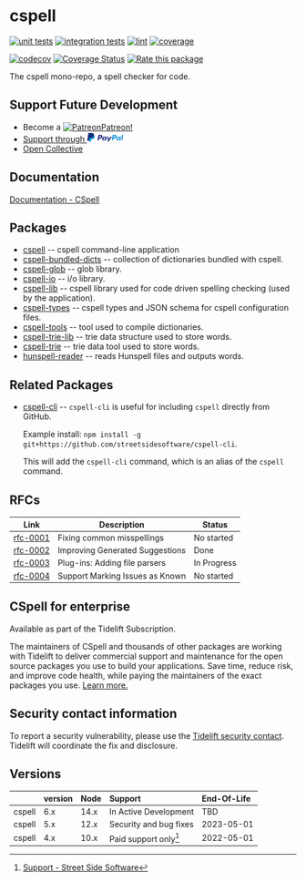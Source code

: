 # cspell

[![unit tests](https://github.com/streetsidesoftware/cspell/actions/workflows/test.yml/badge.svg?branch=main)](https://github.com/streetsidesoftware/cspell/actions)
[![integration tests](https://github.com/streetsidesoftware/cspell/actions/workflows/integration-test.yml/badge.svg?branch=main)](https://github.com/streetsidesoftware/cspell/actions)
[![lint](https://github.com/streetsidesoftware/cspell/actions/workflows/lint.yml/badge.svg?branch=main)](https://github.com/streetsidesoftware/cspell/actions)
[![coverage](https://github.com/streetsidesoftware/cspell/actions/workflows/coverage.yml/badge.svg?branch=main)](https://github.com/streetsidesoftware/cspell/actions)

[![codecov](https://codecov.io/gh/streetsidesoftware/cspell/branch/main/graph/badge.svg?token=Dr4fi2Sy08)](https://codecov.io/gh/streetsidesoftware/cspell)
[![Coverage Status](https://coveralls.io/repos/github/streetsidesoftware/cspell/badge.svg?branch=main)](https://coveralls.io/github/streetsidesoftware/cspell)
[![Rate this package](https://badges.openbase.com/js/rating/cspell.svg?token=NCd/K4EgKKMIWnT0qBcs+gL4sv2mA/IYQQFOGOPx/IA=)](https://openbase.com/js/cspell?utm_source=embedded&amp;utm_medium=badge&amp;utm_campaign=rate-badge)

The cspell mono-repo, a spell checker for code.

## Support Future Development

- Become a [<img src="https://github.githubassets.com/images/modules/site/icons/funding_platforms/patreon.svg" width="16" height="16" alt="Patreon">Patreon!](https://patreon.com/streetsidesoftware)
- [Support through ![PayPal](https://raw.githubusercontent.com/streetsidesoftware/vscode-spell-checker/main/images/PayPal/paypal-logo-wide-18.png)](https://www.paypal.com/donate/?hosted_button_id=26LNBP2Q6MKCY)
- [Open Collective](https://opencollective.com/cspell)

## Documentation

[Documentation - CSpell](https://streetsidesoftware.github.io/cspell/)

## Packages

- [cspell](packages/cspell) -- cspell command-line application
- [cspell-bundled-dicts](packages/cspell-bundled-dicts) -- collection of dictionaries bundled with cspell.
- [cspell-glob](packages/cspell-glob) -- glob library.
- [cspell-io](packages/cspell-io) -- i/o library.
- [cspell-lib](packages/cspell-lib) -- cspell library used for code driven spelling checking (used by the application).
- [cspell-types](packages/cspell-types) -- cspell types and JSON schema for cspell configuration files.
- [cspell-tools](packages/cspell-tools) -- tool used to compile dictionaries.
- [cspell-trie-lib](packages/cspell-trie-lib) -- trie data structure used to store words.
- [cspell-trie](packages/cspell-trie) -- trie data tool used to store words.
- [hunspell-reader](packages/hunspell-reader) -- reads Hunspell files and outputs words.

## Related Packages

- [cspell-cli](https://github.com/streetsidesoftware/cspell-cli) -- `cspell-cli` is useful for including `cspell` directly from GitHub.

  Example install: `npm install -g git+https://github.com/streetsidesoftware/cspell-cli`.

  This will add the `cspell-cli` command, which is an alias of the `cspell` command.

## RFCs

| Link                                                           | Description                     | Status      |
| -------------------------------------------------------------- | ------------------------------- | ----------- |
| [rfc-0001](rfc/rfc-0001%20suggestions/)                        | Fixing common misspellings      | No started  |
| [rfc-0002](rfc/rfc-0002%20improve%20dictionary%20suggestions/) | Improving Generated Suggestions | Done        |
| [rfc-0003](rfc/rfc-0003%20parsing%20files/)                    | Plug-ins: Adding file parsers   | In Progress |
| [rfc-0004](rfc/rfc-0004%20known%20issues/)                     | Support Marking Issues as Known | No started  |

## CSpell for enterprise

Available as part of the Tidelift Subscription.

The maintainers of CSpell and thousands of other packages are working with Tidelift to deliver commercial support and maintenance for the open source packages you use to build your applications. Save time, reduce risk, and improve code health, while paying the maintainers of the exact packages you use. [Learn more.](https://tidelift.com/subscription/pkg/npm-cspell?utm_source=npm-cspell&utm_medium=referral&utm_campaign=enterprise&utm_term=repo)

## Security contact information

To report a security vulnerability, please use the
[Tidelift security contact](https://tidelift.com/security).
Tidelift will coordinate the fix and disclosure.

## Versions

|        | version | Node | Support                | End-Of-Life |
| :----- | :------ | :--- | :--------------------- | :---------- |
| cspell | 6.x     | 14.x | In Active Development  | TBD         |
| cspell | 5.x     | 12.x | Security and bug fixes | 2023-05-01  |
| cspell | 4.x     | 10.x | Paid support only[^1]  | 2022-05-01  |

[^1]: [Support - Street Side Software](https://streetsidesoftware.com/support/#maintenance-agreements)
